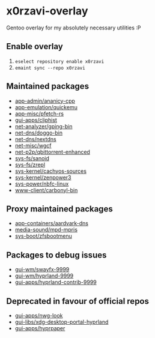 # x0rzavi-overlay
Gentoo overlay for my absolutely necessary utilities :P

## Enable overlay
1. ```eselect repository enable x0rzavi```
2. ```emaint sync --repo x0rzavi```

## Maintained packages
- [app-admin/ananicy-cpp](https://gitlab.com/ananicy-cpp/ananicy-cpp)
- [app-emulation/quickemu](https://github.com/quickemu-project/quickemu)
- [app-misc/pfetch-rs](https://github.com/Gobidev/pfetch-rs)
- [gui-apps/cliphist](https://github.com/sentriz/cliphist)
- [net-analyzer/gping-bin](https://github.com/orf/gping)
- [net-dns/doggo-bin](https://github.com/mr-karan/doggo)
- [net-dns/nextdns](https://github.com/nextdns/nextdns)
- [net-misc/wgcf](https://github.com/ViRb3/wgcf)
- [net-p2p/qbittorrent-enhanced](https://github.com/c0re100/qBittorrent-Enhanced-Edition)
- [sys-fs/sanoid](https://github.com/jimsalterjrs/sanoid)
- [sys-fs/zrepl](https://github.com/zrepl/zrepl)
- [sys-kernel/cachyos-sources](https://github.com/CachyOS/kernel-patches)
- [sys-kernel/zenpower3](https://git.exozy.me/Ta180m/zenpower3)
- [sys-power/nbfc-linux](https://github.com/nbfc-linux/nbfc-linux)
- [www-client/carbonyl-bin](https://github.com/fathyb/carbonyl)

## Proxy maintained packages
- [app-containers/aardvark-dns](https://github.com/containers/aardvark-dns)
- [media-sound/mpd-mpris](https://github.com/natsukagami/mpd-mpris)
- [sys-boot/zfsbootmenu](https://github.com/zbm-dev/zfsbootmenu)

## Packages to debug issues
- [gui-wm/swayfx-9999](https://github.com/WillPower3309/swayfx)
- [gui-wm/hyprland-9999](https://github.com/hyprwm/Hyprland)
- [gui-apps/hyprland-contrib-9999](https://github.com/hyprwm/contrib)

## Deprecated in favour of official repos
- [gui-apps/nwg-look](https://github.com/nwg-piotr/nwg-look)
- [gui-libs/xdg-desktop-portal-hyprland](https://github.com/hyprwm/xdg-desktop-portal-hyprland)
- [gui-apps/hyprpaper](https://github.com/hyprwm/hyprpaper)
